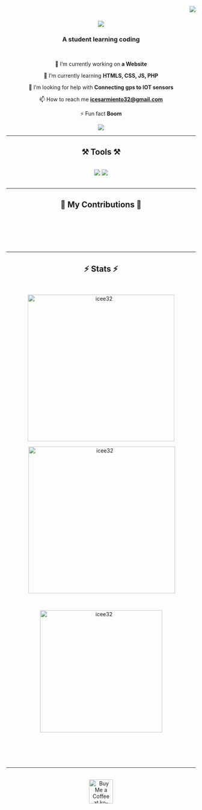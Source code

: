 <img align="right" src="https://visitor-badge.laobi.icu/badge?page_id=icee32.icee32" />

<h1 align="center">
    <img src="https://readme-typing-svg.herokuapp.com/?font=Righteous&size=35&center=true&vCenter=true&width=500&height=70&duration=4000&lines=🧊+Welcome+🧊;+I'm+Ice!;" />
</h1>

<h3 align="center">A student learning coding</h3>

<br/>

<div align="center">
 
🔭 I’m currently working on **a Website**
 
🌱 I’m currently learning **HTMLS, CSS, JS, PHP**

🤝 I’m looking for help with **Connecting gps to IOT sensors**

📫 How to reach me **icesarmiento32@gmail.com**

⚡ Fun fact **Boom**

 </div>
 
<div align="center"> 
  <a href="mailto:ice.sarmiento.icesarmiento32@gmail.com">
    <img src="https://img.shields.io/badge/Gmail-333333?style=for-the-badge&logo=gmail&logoColor=red" />
  </a>
</div>

 <hr/>
 
<h2 align="center">⚒️ Tools ⚒️</h2>
<br/>
<div align="center">
    <img src="https://skillicons.dev/icons?i=illustrator,photoshop,premiere,c#,html,css,vscode,github,figma," />
    <img src="https://skillicons.dev/icons?i=php,python,javascript,c,java,mysql,dotnet,arduino,visualstudio" /><br>
</div>

<br/>
<hr/>

<div align="center">
  <h2>🐍 My Contributions 🐍</h2>
  <br>
  
  
  <br/><br/><br/>
</div>

<hr/>

<h2 align="center">⚡ Stats ⚡</h2>
<br>
<div align=center>
  <p><img width=390 align="center" src="https://github-readme-stats.vercel.app/api/top-langs?username=icee32&show_icons=true&theme=dark&text_color=20d934&locale=en&layout=compact" alt="icee32" /></p>
  <p>&nbsp;<img width=390 align="center" src="https://github-readme-stats.vercel.app/api?username=icee32&show_icons=true&theme=dark&text_color=20e334&locale=en" alt="icee32" /></p>
  <br/>
  <p><img width=325 align="center" src="https://github-readme-streak-stats.herokuapp.com/?user=icee32&theme=dark" alt="icee32" /></p>
  <br/>
</div>

<br/><br/>

<hr/>

<br/>

<div align="center">
<a href='https://ko-fi.com/V7V4RAK9C' target='_blank'><img height='64' style='border:0px;height:64px;' src='https://storage.ko-fi.com/cdn/kofi1.png?v=3' border='0' alt='Buy Me a Coffee at ko-fi.com' /></a>
</div>

<br/>
